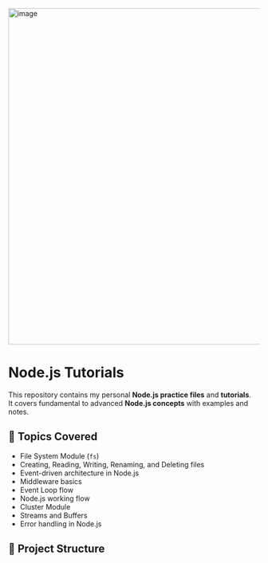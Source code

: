 <img width="1200" height="675" alt="image" src="https://github.com/user-attachments/assets/3acb4afb-b3ab-4f73-950f-506cc09713fd" />


# Node.js Tutorials

This repository contains my personal **Node.js practice files** and **tutorials**.  
It covers fundamental to advanced **Node.js concepts** with examples and notes.

## 📌 Topics Covered

- File System Module (`fs`)
- Creating, Reading, Writing, Renaming, and Deleting files
- Event-driven architecture in Node.js
- Middleware basics
- Event Loop flow
- Node.js working flow
- Cluster Module
- Streams and Buffers
- Error handling in Node.js

## 📂 Project Structure

